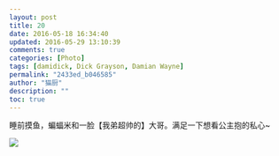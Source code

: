 ```yaml
---
layout: post
title: 20
date: 2016-05-18 16:34:40
updated: 2016-05-29 13:10:39
comments: true
categories: [Photo]
tags: [damidick, Dick Grayson, Damian Wayne]
permalink: "2433ed_b046585"
author: "猫厨"
description: ""
toc: true
---
```


<p>睡前摸鱼，蝙蝠米和一脸【我弟超帅的】大哥。满足一下想看公主抱的私心~</p>

![](https://nos.netease.com/imglf0/img/cVZNdzJtQk9JV2RtaGhyOWRuelRjUU1hMHdaK0VFZ2dqa2NxaXBaUGwweTFVNHR6bXlXaFFnPT0.jpg)